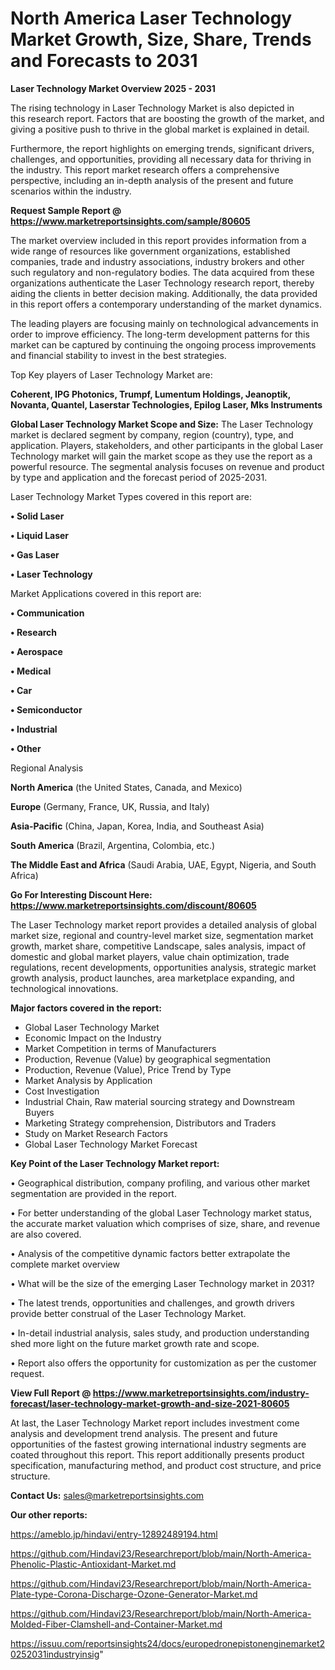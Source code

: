 # North America Laser Technology Market Growth, Size, Share, Trends and Forecasts to 2031

<Strong> Laser Technology Market Overview 2025 - 2031</strong>

The rising technology in Laser Technology Market is also depicted in this research report. Factors that are boosting the growth of the market, and giving a positive push to thrive in the global market is explained in detail.

Furthermore, the report highlights on emerging trends, significant drivers, challenges, and opportunities, providing all necessary data for thriving in the industry. This report market research offers a comprehensive perspective, including an in-depth analysis of the present and future scenarios within the industry.

<strong>Request Sample Report @ <a href=https://www.marketreportsinsights.com/sample/80605>https://www.marketreportsinsights.com/sample/80605</a></strong>

The market overview included in this report provides information from a wide range of resources like government organizations, established companies, trade and industry associations, industry brokers and other such regulatory and non-regulatory bodies. The data acquired from these organizations authenticate the Laser Technology research report, thereby aiding the clients in better decision making. Additionally, the data provided in this report offers a contemporary understanding of the market dynamics.

The leading players are focusing mainly on technological advancements in order to improve efficiency. The long-term development patterns for this market can be captured by continuing the ongoing process improvements and financial stability to invest in the best strategies.

Top Key players of Laser Technology Market are:

<strong>Coherent, IPG Photonics, Trumpf, Lumentum Holdings, Jeanoptik, Novanta, Quantel, Laserstar Technologies, Epilog Laser, Mks Instruments</strong>

<strong><b>Global Laser Technology Market Scope and Size:</b></strong>
The Laser Technology market is declared segment by company, region (country), type, and application. Players, stakeholders, and other participants in the global Laser Technology market will gain the market scope as they use the report as a powerful resource. The segmental analysis focuses on revenue and product by type and application and the forecast period of 2025-2031.

Laser Technology Market Types covered in this report are:

<strong>• Solid Laser

• Liquid Laser

• Gas Laser

• Laser Technology</strong>

Market Applications covered in this report are:

<strong>• Communication

• Research

• Aerospace

• Medical

• Car

• Semiconductor

• Industrial

• Other</strong> 

Regional Analysis

<strong>North America</strong> (the United States, Canada, and Mexico)

<strong>Europe</strong> (Germany, France, UK, Russia, and Italy)

<strong>Asia-Pacific</strong> (China, Japan, Korea, India, and Southeast Asia)

<strong>South America</strong> (Brazil, Argentina, Colombia, etc.)

<strong>The Middle East and Africa</strong> (Saudi Arabia, UAE, Egypt, Nigeria, and South Africa)

<strong>Go For Interesting Discount Here: <a href=https://www.marketreportsinsights.com/discount/80605>https://www.marketreportsinsights.com/discount/80605</a></strong>

The Laser Technology market report provides a detailed analysis of global market size, regional and country-level market size, segmentation market growth, market share, competitive Landscape, sales analysis, impact of domestic and global market players, value chain optimization, trade regulations, recent developments, opportunities analysis, strategic market growth analysis, product launches, area marketplace expanding, and technological innovations.

<strong><b>Major factors covered in the report:</b></strong>
<ul>
  <li>Global Laser Technology Market </li>
  <li>Economic Impact on the Industry</li>
  <li>Market Competition in terms of Manufacturers</li>
  <li>Production, Revenue (Value) by geographical segmentation</li>
  <li>Production, Revenue (Value), Price Trend by Type</li>
  <li>Market Analysis by Application</li>
  <li>Cost Investigation</li>
  <li>Industrial Chain, Raw material sourcing strategy and Downstream Buyers</li>
  <li>Marketing Strategy comprehension, Distributors and Traders</li>
  <li>Study on Market Research Factors</li>
  <li>Global Laser Technology Market Forecast</li>
</ul>

<strong><b>Key Point of the Laser Technology Market report:</b></strong>

• Geographical distribution, company profiling, and various other market segmentation are provided in the report.

• For better understanding of the global Laser Technology market status, the accurate market valuation which comprises of size, share, and revenue are also covered.

• Analysis of the competitive dynamic factors better extrapolate the complete market overview

• What will be the size of the emerging Laser Technology market in 2031?

• The latest trends, opportunities and challenges, and growth drivers provide better construal of the Laser Technology Market.

• In-detail industrial analysis, sales study, and production understanding shed more light on the future market growth rate and scope.

• Report also offers the opportunity for customization as per the customer request.

<strong><b>View Full Report @ <a href=https://www.marketreportsinsights.com/industry-forecast/laser-technology-market-growth-and-size-2021-80605>https://www.marketreportsinsights.com/industry-forecast/laser-technology-market-growth-and-size-2021-80605</a></b></strong>


At last, the Laser Technology Market report includes investment come analysis and development trend analysis. The present and future opportunities of the fastest growing international industry segments are coated throughout this report. This report additionally presents product specification, manufacturing method, and product cost structure, and price structure.

<strong>Contact Us:</strong>
sales@marketreportsinsights.com

<strong>Our other reports:</strong>

<a href=https://ameblo.jp/hindavi/entry-12892489194.html>https://ameblo.jp/hindavi/entry-12892489194.html</a>

<a href=https://github.com/Hindavi23/Researchreport/blob/main/North-America-Phenolic-Plastic-Antioxidant-Market.md>https://github.com/Hindavi23/Researchreport/blob/main/North-America-Phenolic-Plastic-Antioxidant-Market.md</a>

<a href=https://github.com/Hindavi23/Researchreport/blob/main/North-America-Plate-type-Corona-Discharge-Ozone-Generator-Market.md>https://github.com/Hindavi23/Researchreport/blob/main/North-America-Plate-type-Corona-Discharge-Ozone-Generator-Market.md</a>

<a href=https://github.com/Hindavi23/Researchreport/blob/main/North-America-Molded-Fiber-Clamshell-and-Container-Market.md>https://github.com/Hindavi23/Researchreport/blob/main/North-America-Molded-Fiber-Clamshell-and-Container-Market.md</a>

<a href=https://issuu.com/reportsinsights24/docs/europedronepistonenginemarket20252031industryinsig>https://issuu.com/reportsinsights24/docs/europedronepistonenginemarket20252031industryinsig</a>"
